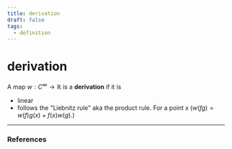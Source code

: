 ```yaml
---
title: derivation
draft: false
tags:
  - definition
---
```

# derivation
A map $w: C^\infty \to \mathbb{R}$ is a **derivation** if it is 
- linear
- follows the "Liebnitz rule" aka the product rule. For a point $x$
	($w(fg) = w(f)g(x) + f(x)w(g)$.)
	
---
### References
